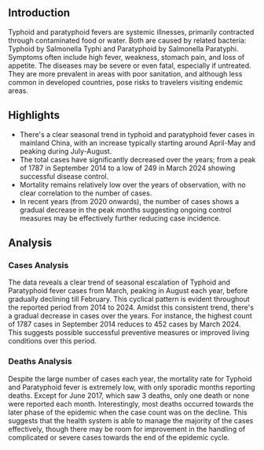 ## Introduction

Typhoid and paratyphoid fevers are systemic illnesses, primarily contracted through contaminated food or water. Both are caused by related bacteria: Typhoid by Salmonella Typhi and Paratyphoid by Salmonella Paratyphi. Symptoms often include high fever, weakness, stomach pain, and loss of appetite. The diseases may be severe or even fatal, especially if untreated. They are more prevalent in areas with poor sanitation, and although less common in developed countries, pose risks to travelers visiting endemic areas.


## Highlights

- There's a clear seasonal trend in typhoid and paratyphoid fever cases in mainland China, with an increase typically starting around April-May and peaking during July-August. <br/>
- The total cases have significantly decreased over the years; from a peak of 1787 in September 2014 to a low of 249 in March 2024 showing successful disease control. <br/>
- Mortality remains relatively low over the years of observation, with no clear correlation to the number of cases. <br/>
- In recent years (from 2020 onwards), the number of cases shows a gradual decrease in the peak months suggesting ongoing control measures may be effectively further reducing case incidence.


## Analysis

### Cases Analysis
The data reveals a clear trend of seasonal escalation of Typhoid and Paratyphoid fever cases from March, peaking in August each year, before gradually declining till February. This cyclical pattern is evident throughout the reported period from 2014 to 2024. Amidst this consistent trend, there's a gradual decrease in cases over the years. For instance, the highest count of 1787 cases in September 2014 reduces to 452 cases by March 2024. This suggests possible successful preventive measures or improved living conditions over this period.

### Deaths Analysis
Despite the large number of cases each year, the mortality rate for Typhoid and Paratyphoid fever is extremely low, with only sporadic months reporting deaths. Except for June 2017, which saw 3 deaths, only one death or none were reported each month. Interestingly, most deaths occurred towards the later phase of the epidemic when the case count was on the decline. This suggests that the health system is able to manage the majority of the cases effectively, though there may be room for improvement in the handling of complicated or severe cases towards the end of the epidemic cycle.
